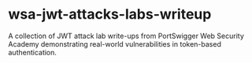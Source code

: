 # wsa-jwt-attacks-labs-writeup
A collection of JWT attack lab write-ups from PortSwigger Web Security Academy demonstrating real-world vulnerabilities in token-based authentication.
